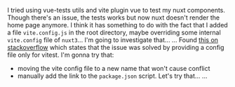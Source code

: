 I tried using vue-tests utils and vite plugin vue to test my nuxt components.
Though there's an issue, the tests works but now nuxt doesn't render the home page anymore.
I think it has something to do with the fact that I added a file `vite.config.js` in the root directory, maybe overriding some internal `vite.config` file of `nuxt3`...
I'm going to investigate that...
...
Found [this on stackoverflow](https://stackoverflow.com/questions/72493908/how-to-write-unit-test-for-components-with-vitest-in-nuxt-3) which states that the issue was solved by providing a config file only for vitest. I'm gonna try that:
- moving the vite config file to a new name that won't cause conflict
- manually add the link to the `package.json` script.
Let's try that...
...
